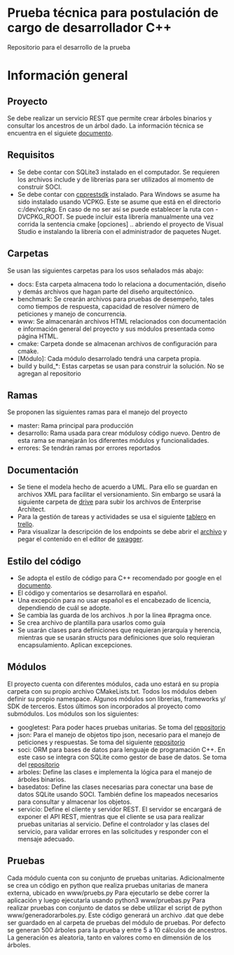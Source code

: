 # Prueba técnica para postulación de cargo de desarrollador C++
Repositorio para el desarrollo de la prueba

# Información general

## Proyecto
Se debe realizar un servicio REST que permite crear árboles binarios y consultar los ancestros de un árbol dado.
La información técnica se encuentra en el siguiete [documento](prueba_tecnica_cpp.pdf).

## Requisitos
* Se debe contar con SQLite3 instalado en el computador. Se requieren los archivos include y de librerías para ser utilizados al momento de construir SOCI.
* Se debe contar con [cpprestsdk](https://github.com/microsoft/cpprestsdk) instalado. Para Windows se asume ha sido instalado usando VCPKG. Este se asume que está en el directorio c:/dev/vcpkg. En caso de no ser así se puede establecer la ruta con -DVCPKG_ROOT. Se puede incluir esta librería manualmente una vez corrida la sentencia cmake [opciones] .. abriendo el proyecto de Visual Studio e instalando la librería con el administrador de paquetes Nuget.

## Carpetas
Se usan las siguientes carpetas para los usos señalados más abajo:

* docs: Esta carpeta almacena todo lo relaciona a documentación, diseño y demás archivos que hagan parte del diseño arquitectónico.
* benchmark: Se crearán archivos para pruebas de desempeño, tales como tiempos de respuesta, capacidad de resolver número de peticiones y manejo de concurrencia.
* www: Se almacenarán archivos HTML relacionados con documentación e información general del proyecto y sus módulos presentada como página HTML.
* cmake: Carpeta donde se almacenan archivos de configuración para cmake.
* [Módulo]: Cada módulo desarrolado tendrá una carpeta propia.
* build y build_*: Estas carpetas se usan para construir la solución. No se agregan al repositorio

## Ramas
Se proponen las siguientes ramas para el manejo del proyecto

* master: Rama principal para producción
* desarrollo: Rama usada para crear módulosy código nuevo. Dentro de esta rama se manejarán los diferentes módulos y funcionalidades.
* errores: Se tendrán ramas por errores reportados

## Documentación

* Se tiene el modela hecho de acuerdo a UML. Para ello se guardan en archivos XML para facilitar el versionamiento. Sin embargo se usará la siguiente carpeta de [drive](https://drive.google.com/drive/folders/1Nn47Xoq1NjK3ruurDJm0apEtBZ9_Y2KP?usp=sharing) para subir los archivos de Enterprise Architect.
* Para la gestión de tareas y actividades se usa el siguiente [tablero](https://trello.com/b/imyAlWAY/prueba-t%C3%A9cnica) en [trello](https://trello.com/es).
* Para visualizar la descripción de los endpoints se debe abrir el [archivo](docs/ENDPOINTS/swagger.yaml) y pegar el contenido en el editor de [swagger](https://editor.swagger.io/).

## Estilo del código
* Se adopta el estilo de código para C++ recomendado por google en el [documento](https://google.github.io/styleguide/cppguide.html).
* El código y comentarios se desarrollará en español.
* Una excepción para no usar español es el encabezado de licencia, dependiendo de cuál se adopte.
* Se cambia las guarda de los archivos .h por la línea #pragma once.
* Se crea archivo de plantilla para usarlos como guía
* Se usarán clases para definiciones que requieran jerarquía y herencia, mientras que se usarán structs para definiciones que solo requieran encapsulamiento. Aplican excepciones.

## Módulos
El proyecto cuenta con diferentes módulos, cada uno estará en su propia carpeta con su propio archivo CMakeLists.txt. Todos los módulos deben definir su propio namespace. Algunos módulos son librerias, frameworks y/ SDK de terceros. Estos últimos son incorporados al proyecto como submódulos. Los módulos son los siguientes:

* googletest: Para poder haces pruebas unitarias. Se toma del [repositorio](https://github.com/google/googletest)
* json: Para el manejo de objetos tipo json, necesario para el manejo de peticiones y respuestas. Se toma del siguiente [repositorio](https://github.com/nlohmann/json)
* soci: ORM para bases de datos para lenguaje de programación C++. En este caso se integra con SQLite como gestor de base de datos. Se toma del [repositorio](https://github.com/SOCI/soci)
* arboles: Define las clases e implementa la lógica para el manejo de árboles binarios.
* basedatos: Define las clases necesarias para conectar una base de datos SQLite usando SOCI. También define los mapeados necesarios para consultar y almacenar los objetos.
* servicio: Define el cliente y servidor REST. El servidor se encargará de exponer el API REST, mientras que el cliente se usa para realizar pruebas unitarias al servicio. Define el controlador y las clases del servicio, para validar errores en las solicitudes y responder con el mensaje adecuado.

## Pruebas
Cada módulo cuenta con su conjunto de pruebas unitarias.
Adicionalmente se crea un código en python que realiza pruebas unitarias de manera externa, ubicado en www/pruebs.py Para ejecutarlo se debe correr la aplicación y  luego ejecutarla usando python3 www/pruebas.py
Para realizar pruebas con conjunto de datos se debe utilizar el script de python www/generadorarboles.py. Este código generará un archivo .dat que debe ser guardado en al carpeta de pruebas del módulo de pruebas. Por defecto se generan 500 árboles para la prueba y entre 5 a 10 cálculos de ancestros. La generación es aleatoria, tanto en valores como en dimensión de los árboles.

